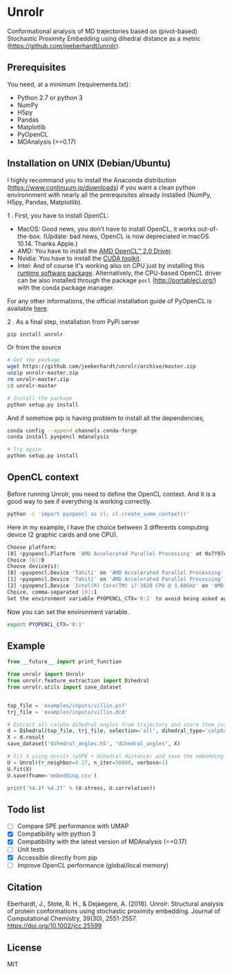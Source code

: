 # Unrolr
Conformational analysis of MD trajectories based on (pivot-based) Stochastic Proximity Embedding using dihedral distance as a metric (https://github.com/jeeberhardt/unrolr).

## Prerequisites

You need, at a minimum (requirements.txt):

* Python 2.7 or python 3
* NumPy
* H5py
* Pandas
* Matplotlib
* PyOpenCL
* MDAnalysis (>=0.17)

## Installation on UNIX (Debian/Ubuntu)

I highly recommand you to install the Anaconda distribution (https://www.continuum.io/downloads) if you want a clean python environnment with nearly all the prerequisites already installed (NumPy, H5py, Pandas, Matplotlib).

1 . First, you have to install OpenCL:
* MacOS: Good news, you don't have to install OpenCL, it works out-of-the-box. (Update: bad news, OpenCL is now depreciated in macOS 10.14. Thanks Apple.)
* AMD:  You have to install the [AMD OpenCL™ 2.0 Driver](https://support.amd.com/en-us/kb-articles/Pages/OpenCL2-Driver.aspx).
* Nvidia: You have to install the [CUDA toolkit](https://developer.nvidia.com/cuda-downloads).
* Intel: And of course it's working also on CPU just by installing this [runtime software package](https://software.intel.com/en-us/articles/opencl-drivers). Alternatively, the CPU-based OpenCL driver can be also installed through the package ```pocl``` (http://portablecl.org/) with the conda package manager.

For any other informations, the official installation guide of PyOpenCL is available [here](https://documen.tician.de/pyopencl/misc.html).

2 . As a final step, installation from PyPi server
```bash
pip install unrolr
```

Or from the source

```bash
# Get the package
wget https://github.com/jeeberhardt/unrolr/archive/master.zip
unzip unrolr-master.zip
rm unrolr-master.zip
cd unrolr-master

# Install the package
python setup.py install
```

And if somehow pip is having problem to install all the dependencies,
```bash
conda config --append channels conda-forge
conda install pyopencl mdanalysis

# Try again
python setup.py install
```

## OpenCL context

Before running Unrolr, you need to define the OpenCL context. And it is a good way to see if everything is working correctly.

```bash
python -c 'import pyopencl as cl; cl.create_some_context()'
```

Here in my example, I have the choice between 3 differents computing device (2 graphic cards and one CPU). 

```bash
Choose platform:
[0] <pyopencl.Platform 'AMD Accelerated Parallel Processing' at 0x7f97e96a8430>
Choice [0]:0
Choose device(s):
[0] <pyopencl.Device 'Tahiti' on 'AMD Accelerated Parallel Processing' at 0x1e18a30>
[1] <pyopencl.Device 'Tahiti' on 'AMD Accelerated Parallel Processing' at 0x254a110>
[2] <pyopencl.Device 'Intel(R) Core(TM) i7-3820 CPU @ 3.60GHz' on 'AMD Accelerated Parallel Processing' at 0x21d0300>
Choice, comma-separated [0]:1
Set the environment variable PYOPENCL_CTX='0:1' to avoid being asked again.
```

Now you can set the environment variable.

```bash
export PYOPENCL_CTX='0:1'
```

## Example

```python
from __future__ import print_function

from unrolr import Unrolr
from unrolr.feature_extraction import Dihedral
from unrolr.utils import save_dataset


top_file = 'examples/inputs/villin.psf'
trj_file = 'examples/inputs/villin.dcd'

# Extract all calpha dihedral angles from trajectory and store them into a HDF5 file (start/stop/step are optionals)
d = Dihedral(top_file, trj_file, selection='all', dihedral_type='calpha', start=0, stop=None, step=1).run()
X = d.result
save_dataset('dihedral_angles.h5', "dihedral_angles", X)

# Fit X using Unrolr (pSPE + dihedral distance) and save the embedding into a csv file
U = Unrolr(r_neighbor=0.27, n_iter=50000, verbose=1)
U.fit(X)
U.save(fname='embedding.csv')

print('%4.2f %4.2f' % (U.stress, U.correlation))
```

## Todo list
- [ ] Compare SPE performance with UMAP
- [x] Compatibility with python 3
- [x] Compatibility with the latest version of MDAnalysis (==0.17)
- [ ] Unit tests
- [x] Accessible directly from pip
- [ ] Improve OpenCL performance (global/local memory)

## Citation
Eberhardt, J., Stote, R. H., & Dejaegere, A. (2018). Unrolr: Structural analysis of protein conformations using stochastic proximity embedding. Journal of Computational Chemistry, 39(30), 2551-2557. https://doi.org/10.1002/jcc.25599

## License
MIT
